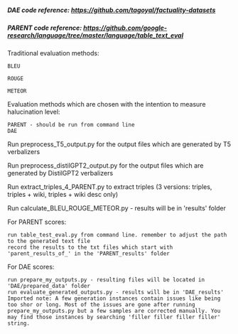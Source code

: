 ##### DAE code reference: https://github.com/tagoyal/factuality-datasets

##### PARENT code reference: https://github.com/google-research/language/tree/master/language/table_text_eval

Traditional evaluation methods:

    BLEU
  
    ROUGE
  
    METEOR

Evaluation methods which are chosen with the intention to measure halucination level:

    PARENT - should be run from command line
    DAE

Run preprocess_T5_output.py for the output files which are generated by T5 verbalizers

Run preprocess_distilGPT2_output.py for the output files which are generated by DistilGPT2 verbalizers

Run extract_triples_4_PARENT.py to extract triples (3 versions: triples, triples + wiki, triples + wiki desc only)

Run calculate_BLEU_ROUGE_METEOR.py - results will be in 'results' folder

For PARENT scores:

    run table_test_eval.py from command line. remember to adjust the path to the generated text file
    record the results to the txt files which start with 'parent_results_of_' in the 'PARENT_results' folder

For DAE scores:

    run prepare_my_outputs.py - resulting files will be located in 'DAE/prepared_data' folder
    run evaluate_generated_outputs.py - results will be in 'DAE_results'
    Imported note: A few generation instances contain issues like being too shor or long. Most of the issues are gone after running prepare_my_outputs.py but a few samples are corrected manually. You may find those instances by searching 'filler filler filler filler' string.

